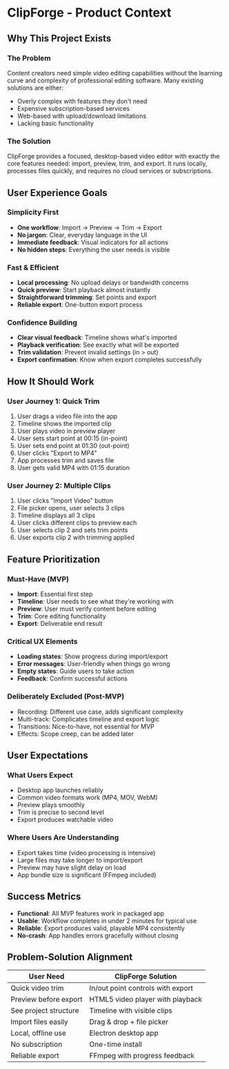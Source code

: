 # ClipForge - Product Context

## Why This Project Exists

### The Problem
Content creators need simple video editing capabilities without the learning curve and complexity of professional editing software. Many existing solutions are either:
- Overly complex with features they don't need
- Expensive subscription-based services
- Web-based with upload/download limitations
- Lacking basic functionality

### The Solution
ClipForge provides a focused, desktop-based video editor with exactly the core features needed: import, preview, trim, and export. It runs locally, processes files quickly, and requires no cloud services or subscriptions.

## User Experience Goals

### Simplicity First
- **One workflow**: Import → Preview → Trim → Export
- **No jargon**: Clear, everyday language in the UI
- **Immediate feedback**: Visual indicators for all actions
- **No hidden steps**: Everything the user needs is visible

### Fast & Efficient
- **Local processing**: No upload delays or bandwidth concerns
- **Quick preview**: Start playback almost instantly
- **Straightforward trimming**: Set points and export
- **Reliable export**: One-button export process

### Confidence Building
- **Clear visual feedback**: Timeline shows what's imported
- **Playback verification**: See exactly what will be exported
- **Trim validation**: Prevent invalid settings (in > out)
- **Export confirmation**: Know when export completes successfully

## How It Should Work

### User Journey 1: Quick Trim
1. User drags a video file into the app
2. Timeline shows the imported clip
3. User plays video in preview player
4. User sets start point at 00:15 (in-point)
5. User sets end point at 01:30 (out-point)
6. User clicks "Export to MP4"
7. App processes trim and saves file
8. User gets valid MP4 with 01:15 duration

### User Journey 2: Multiple Clips
1. User clicks "Import Video" button
2. File picker opens, user selects 3 clips
3. Timeline displays all 3 clips
4. User clicks different clips to preview each
5. User selects clip 2 and sets trim points
6. User exports clip 2 with trimming applied

## Feature Prioritization

### Must-Have (MVP)
- **Import**: Essential first step
- **Timeline**: User needs to see what they're working with
- **Preview**: User must verify content before editing
- **Trim**: Core editing functionality
- **Export**: Deliverable end result

### Critical UX Elements
- **Loading states**: Show progress during import/export
- **Error messages**: User-friendly when things go wrong
- **Empty states**: Guide users to take action
- **Feedback**: Confirm successful actions

### Deliberately Excluded (Post-MVP)
- Recording: Different use case, adds significant complexity
- Multi-track: Complicates timeline and export logic
- Transitions: Nice-to-have, not essential for MVP
- Effects: Scope creep, can be added later

## User Expectations

### What Users Expect
- Desktop app launches reliably
- Common video formats work (MP4, MOV, WebM)
- Preview plays smoothly
- Trim is precise to second level
- Export produces watchable video

### Where Users Are Understanding
- Export takes time (video processing is intensive)
- Large files may take longer to import/export
- Preview may have slight delay on load
- App bundle size is significant (FFmpeg included)

## Success Metrics
- **Functional**: All MVP features work in packaged app
- **Usable**: Workflow completes in under 2 minutes for typical use
- **Reliable**: Export produces valid, playable MP4 consistently
- **No-crash**: App handles errors gracefully without closing

## Problem-Solution Alignment

| User Need | ClipForge Solution |
|-----------|-------------------|
| Quick video trim | In/out point controls with export |
| Preview before export | HTML5 video player with playback |
| See project structure | Timeline with visible clips |
| Import files easily | Drag & drop + file picker |
| Local, offline use | Electron desktop app |
| No subscription | One-time install |
| Reliable export | FFmpeg with progress feedback |

